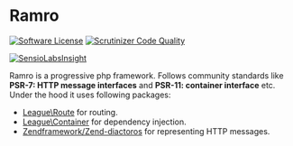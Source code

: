 # Ramro
[![Software License](https://img.shields.io/badge/license-MIT-brightgreen.svg?style=flat-square)](LICENSE.md)
[![Scrutinizer Code Quality](https://scrutinizer-ci.com/g/gcamrit/ramro-framework/badges/quality-score.png?b=master)](https://scrutinizer-ci.com/g/gcamrit/ramro-framework/?branch=master)

[![SensioLabsInsight](https://insight.sensiolabs.com/projects/647e029e-6885-41aa-a74b-0d09e6264fbd/big.png)](https://insight.sensiolabs.com/projects/647e029e-6885-41aa-a74b-0d09e6264fbd)

Ramro is a progressive php framework. Follows community standards like **PSR-7: HTTP message interfaces** and **PSR-11: container interface** etc.
Under the hood it uses following packages:
  - [League\Route](https://github.com/thephpleague/route) for routing.
  - [League\Container](https://github.com/thephpleague/container) for dependency injection.
  - [Zendframework/Zend-diactoros](https://github.com/zendframework/zend-diactoros) for representing HTTP messages.
